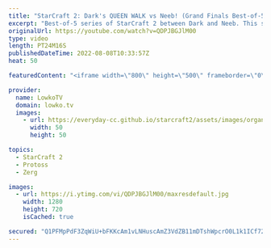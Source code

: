 ```yaml
---
title: "StarCraft 2: Dark's QUEEN WALK vs Neeb! (Grand Finals Best-of-5)"
excerpt: "Best-of-5 series of StarCraft 2 between Dark and Neeb. This series of Zerg versus Protoss is the Grand Finals of the ESL Open Cup Americas 134.  Dark vs Maru: https://youtu.be/_HUE_txgIrA Dark vs ByuN: https://youtu.be/_Ys59kDdrXg  Support my work on Patreon: https://www.patreon.com/lowkotv Become a"
originalUrl: https://youtube.com/watch?v=QDPJBGJlM00
type: video
length: PT24M16S
publishedDateTime: 2022-08-08T10:33:57Z
heat: 50

featuredContent: "<iframe width=\"800\" height=\"500\" frameborder=\"0\" src=\"https://www.youtube.com/embed/QDPJBGJlM00\" allow=\"accelerometer; autoplay; encrypted-media; gyroscope; picture-in-picture\" allowfullscreen></iframe>"

provider:
  name: LowkoTV
  domain: lowko.tv
  images:
    - url: https://everyday-cc.github.io/starcraft2/assets/images/organizations/lowko.tv-50x50.jpg
      width: 50
      height: 50

topics:
  - StarCraft 2
  - Protoss
  - Zerg

images:
  - url: https://i.ytimg.com/vi/QDPJBGJlM00/maxresdefault.jpg
    width: 1280
    height: 720
    isCached: true

secured: "Q1PFMpPdF3ZqWiU+bFKKcAm1vLNHuscAmZ3VdZB11mDTshWpcrO0L1k1ICf72iAFAskTfOfgLAhk21jl1t4ONzlZYPJ/DY9YhAjcssblZMvFAaMiB5T2Aqv5VbIX09Bd3yoYz1Zz2t2YoYYYVJINhRK/PKKJeBOqpzt82tQARKdphO3L1NiDDhDKaPPMc+o6CXgad9pNTepMEJi/nxfQCepXGFsExxfOI7zoTsQRZ4x/oZR01soAfB10qO+5beywFDviOO70t+ioIFi7yrgF79VLqy8u6glHH/VkDjsQnwcb3J0PxbVViVwbjEBASAqQs+8wJwM9npjFkPdli4T6nCd34zbUg5edu4ftzk1xSiEfzvzIVg3NSJ7gjMx4+TFXHvhyWI2oWk7UtGpwQiJGk9SxMH0e7ISULVGRFm7gBwk=;yr7nJpxcc6dG8q+7GLRyGA=="
---
```


